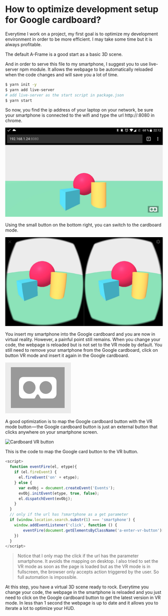 # How to optimize development setup for Google cardboard?

Everytime I work on a project, my first goal is to optimize my development environment in order to be more efficient. I may take some time but it is always profitable.

The default A-Frame is a good start as a basic 3D scene.


And in order to serve this file to my smartphone, I suggest you to  use live-server npm module. It allows the webpage to be automatically reloaded when the code changes and will save you a lot of time.

```bash
$ yarn init -y
$ yarn add live-server
# add live-server as the start script in package.json
$ yarn start
```

So now, you find the ip address of your laptop on your network, be sure your smartphone is connected to the wifi and type the url http://<ip>:8080 in chrome.

![scene visible on port 8080](../assets/localhost.jpeg)

Using the small button on the bottom right, you can switch to the cardboard mode.

![Cardboard view](../assets/cardboard-view.jpeg)

You insert my smartphone into the Google cardboard and you are now in virtual reality.
However, a painful point still remains. When you change your code, the webpage is reloaded but is not set to the VR mode by default. You still need to remove your smartphone from the Google cardboard, click on button VR mode and insert it again in the Google cardboard.

![Cardboard VR button](../assets/vr-button-2.png)

A good optimization is to map the Google cardboard button with the VR mode button — the Google cardboard button is just an external button that clicks anywhere on your smartphone screen.

![Cardboard VR button](../assets/vr-button.png)

This is the code to map the Google card button to the VR button.  

```js
<script>
  function eventFire(el, etype){
    if (el.fireEvent) {
      el.fireEvent('on' + etype);
    } else {
      var evObj = document.createEvent('Events');
      evObj.initEvent(etype, true, false);
      el.dispatchEvent(evObj);
    }
  }
  // only if the url has ?smartphone as a get parameter
  if (window.location.search.substr(1) === 'smartphone') {
    window.addEventListener('click', function () {
        eventFire(document.getElementsByClassName('a-enter-vr-button')[0], 'click')
    })
  }
</script>
```


> Notice that I only map the click if the url has the parameter smartphone. It avoids the mapping on desktop. I also tried to set the VR mode as soon as the page is loaded but as the VR mode is in fullscreen, the browser only accepts action triggered by the user. So full automation is impossible.


At this step, you have a virtual 3D scene ready to rock. Everytime you change your code, the webpage in the smartphone is reloaded and you just need to click on the Google cardboard button to get the latest version in VR mode. In less than 1 second the webpage is up to date and it allows you to iterate a lot to optimize your HUD.
